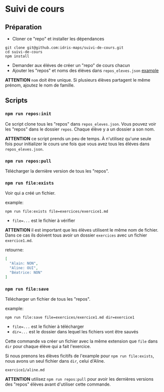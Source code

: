 # Suivi de cours

## Préparation

* Cloner ce "repo" et installer les dépendances

```
git clone git@github.com:idris-maps/suivi-de-cours.git
cd suivi-de-cours
npm install
```

* Demander aux éléves de créer un "repo" de cours chacun
* Ajouter les "repos" et noms des éléves dans `repos_eleves.json` [example](https://github.com/idris-maps/suivi-de-cours/blob/master/repos_eleves.json)

**ATTENTION** `nom` doit être unique. Si plusieurs élèves partagent le même prénom, ajoutez le nom de famille.

## Scripts

### `npm run repos:init`

Ce script clone tous les "repos" dans `repos_eleves.json`. Vous pouvez voir les "repos" dans le dossier `repos`. Chaque élève y a un dossier a son nom.

**ATTENTION** ce script prends un peu de temps. À n'utilisez qu'une seule fois pour initializer le cours une fois que vous avez tous les éléves dans `repos_eleves.json`.

### `npm run repos:pull`

Télécharger la dernière version de tous les "repos".

### `npm run file:exists`

Voir qui a créé un fichier.

example:

```
npm run file:exists file=exercices/exercice1.md
```

* `file=...` est le fichier à vérifier

**ATTENTION** il est important que les élèves utilisent le même nom de fichier. Dans ce cas ils doivent tous avoir un dossier `exercices` avec un fichier `exercice1.md`.

retourne:

```json
[
  "Alain: NON",
  "Aline: OUI",
  "Béatrice: NON"
]
```

### `npm run file:save`

Télécharger un fichier de tous les "repos".

example:

```
npm run file:save file=exercices/exercice1.md dir=exercice1
```

* `file=...` est le fichier à télécharger
* `dir=...` est le dossier dans lequel les fichiers vont être sauvés

Cette commande va créer un fichier avec la même extension que `file` dans `dir` pour chaque élève qui a fait l'exercice.

Si nous prenons les élèves ficitifs de l'example pour `npm run file:exists`, nous avons un seul fichier dans `dir`, celui d'Aline.

```
exercice1/aline.md
```

**ATTENTION** utilisez `npm run repos:pull` pour avoir les dernières versions des "repos" élèves avant d'utiliser cette commande.